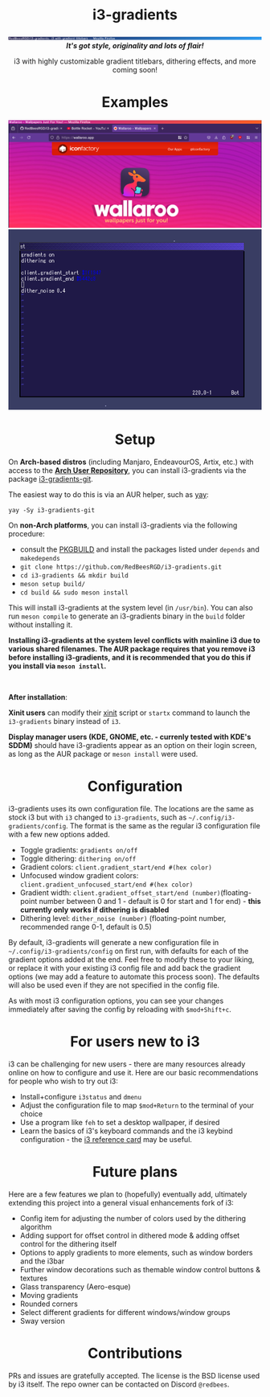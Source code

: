 <p>
    <h1 align="center"> i3-gradients</h1>
    <img src="screenshot.png">
    <div align="center"><b><i>It's got style, originality and lots of flair!</i></b>
</p>

i3 with highly customizable gradient titlebars, dithering effects, and more coming soon!

# Examples

<img src="screenshot2.png">

<img src="screenshot3.png">

# Setup
</div>

On **Arch-based distros** (including Manjaro, EndeavourOS, Artix, etc.) with access to the **[Arch User Repository](https://aur.archlinux.org/)**,  you can install i3-gradients via the package [i3-gradients-git](https://aur.archlinux.org/packages/i3-gradients-git).

The easiest way to do this is via an AUR helper, such as [yay](https://github.com/Jguer/yay):

```
yay -Sy i3-gradients-git
```

On **non-Arch platforms**, you can install i3-gradients via the following procedure:

* consult the [PKGBUILD](PKGBUILD) and install the packages listed under `depends` and `makedepends`
* `git clone https://github.com/RedBeesRGD/i3-gradients.git`
* `cd i3-gradients && mkdir build`
* `meson setup build/`
* `cd build && sudo meson install`

This will install i3-gradients at the system level (in `/usr/bin`). You can also run `meson compile` to generate an i3-gradients binary in the `build` folder without installing it.

**Installing i3-gradients at the system level conflicts with mainline i3 due to various shared filenames. The AUR package requires that you remove i3 before installing i3-gradients, and it is recommended that you do this if you install via `meson install`.**

<br>

**After installation**:


**Xinit users** can modify their [xinit](https://wiki.archlinux.org/title/Xinit) script or `startx` command to launch the `i3-gradients` binary instead of `i3`.

**Display manager users (KDE, GNOME, etc. - currenly tested with KDE's SDDM)**  should have i3-gradients appear as an option on their login screen, as long as the AUR package or `meson install` were used.

<div align="center"><h1>Configuration</h1></div>

i3-gradients uses its own configuration file. The locations are the same as stock i3 but with `i3` changed to `i3-gradients`, such as `~/.config/i3-gradients/config`. The format is the same as the regular i3 configuration file with a few new options added.

* Toggle gradients: `gradients on/off`
* Toggle dithering: `dithering on/off`
* Gradient colors: `client.gradient_start/end #(hex color)`
* Unfocused window gradient colors: `client.gradient_unfocused_start/end #(hex color)`
* Gradient width: `client.gradient_offset_start/end (number)`(floating-point number between 0 and 1 - default is 0 for start and 1 for end) - **this currently only works if dithering is disabled**
* Dithering level: `dither_noise (number)` (floating-point number, recommended range 0-1, default is 0.5)

By default, i3-gradients will generate a new configuration file in `~/.config/i3-gradients/config` on first run, with defaults for each of the gradient options added at the end. Feel free to modify these to your liking, or replace it with your existing i3 config file and add back the gradient options (we may add a feature to automate this process soon). The defaults will also be used even if they are not specified in the config file.

As with most i3 configuration options, you can see your changes immediately after saving the config by reloading with `$mod+Shift+c`.

<div align="center"><h1>For users new to i3</h1></div>


i3 can be challenging for new users - there are many resources already online on how to configure and use it. Here are our basic recommendations for people who wish to try out i3:

* Install+configure `i3status` and `dmenu`
* Adjust the configuration file to map `$mod+Return` to the terminal of your choice
* Use a program like `feh` to set a desktop wallpaper, if desired
* Learn the basics of i3's keyboard commands and the i3 keybind configuration - the [i3 reference card](https://i3wm.org/docs/refcard.html) may be useful.

<div align="center"><h1>Future plans</h1></div>

Here are a few features we plan to (hopefully) eventually add, ultimately extending this project into a general visual enhancements fork of i3:

* Config item for adjusting the number of colors used by the dithering algorithm
* Adding support for offset control in dithered mode & adding offset control for the dithering itself
* Options to apply gradients to more elements, such as window borders and the i3bar
* Further window decorations such as themable window control buttons & textures
* Glass transparency (Aero-esque)
* Moving gradients
* Rounded corners
* Select different gradients for different windows/window groups
* Sway version

<div align="center"><h1>Contributions</h1></div>

PRs and issues are gratefully accepted. The license is the BSD license used by i3 itself. The repo owner can be contacted on Discord `@redbees`.